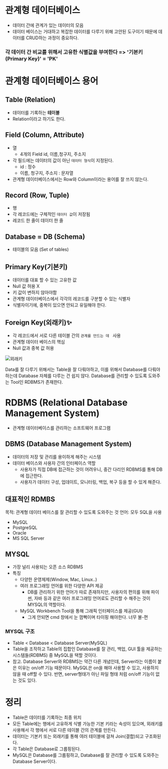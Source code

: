 # 관계형 데이터베이스
- 데이터 간에 관계가 있는 데이터의 모음
- 데이터 베이스는 거대하고 복잡한 데이터를 다루기 위해 고안된 도구이기 때문에 데이터를 CRUD하는 과정이 중요하다.

### 각 데이터 간 비교를 위해서 고유한 식별값을 부여한다 => '기본키(Primary Key)' = 'PK'

# 관계형 데이터베이스 용어

## Table (Relation)
- 데이터를 기록하는 **테이블**
- Relation이라고 하기도 한다.

## Field (Column, Attribute)
- 열
  - 4개의 Field
    id, 이름,청구지, 주소지
- 각 필드에는 데이터의 값이 아닌 `데이터 형식`이 지정된다.
  - id : 정수
  - 이름, 청구지, 주소지 : 문자열
- 관계형 데이터베이스에서는 Row와 Column이라는 용어를 잘 쓰지 않는다.

## Record (Row, Tuple)
- 행
- 각 레코드에는 구체적인 `데이터 값`이 저장됨
- 레코드 한 줄이 데이터 한 줄

## Database = DB (Schema)
- 테이블의 모음 (Set of tables)

## Primary Key(기본키)
- 데이터를 대표 할 수 있는 고유한 값
- Null 값 허용 X
- 키 값이 변하지 않아야함
- 관계형 데이터베이스에서 각각의 레코드를 구분할 수 있는 식별자
- 식별자이기에, 중복이 있으면 안되고 유일해야 한다.

## Foreign Key(외래키)✨
- 각 레코드에서 서로 다른 테이블 간의 `관계를 만드는 데 ` 사용
- 관계형 데이터 베이스의 핵심
- Null 값과 중복 값 허용

![외래키](https://github.com/gata96/TIL/assets/121420427/3011122c-2992-407d-9bc9-7a5fcee2ef5c)


Data를 잘 다루기 위해서는 Table을 잘 다뤄야하고, 이를 위해서 Database를 다뤄야하는데 Database 자체를 다루는 건 쉽지 않다. Database를 관리할 수 있도록 도와주는 Tool인 RDBMS가 존재한다.

# RDBMS (Relational Database Management System)
- 관계형 데이터베이스를 관리하는 소프트웨어 프로그램

## DBMS (Database Management System)
- 데이터의 저장 및 관리를 용이하게 해주는 시스템
- 데이터 베이스와 사용자 간의 인터페이스 역할
    - 사용자가 직접 DB에 접근하는 것이 어려우니, 중간 다리인 RDBMS를 통해 DB에 접근한다.
    - 사용자가 데이터 구성, 업데이트, 모니터링, 백업, 복구 등을 할 수 있게 해준다.

## 대표적인 RDMBS 
목적: 관계형 데이터 베이스를 잘 관리할 수 있도록 도와주는 것
언어: 모두 SQL을 사용
- MySQL
- PostgreSQL
- Oracle
- MS SQL Server

## MYSQL
- 가장 널리 사용되는 오픈 소스 RDBMS
- 특징
    - 다양한 운영체제(Window, Mac, Linux..)
    - 여러 프로그래밍 언어를 위한 다양한 API 제공
        - DB를 관리하기 위한 언어가 따로 존재하지만, 사용자의 편의를 위해 파이썬, 자바 등과 같은 여러 프로그래밍 언어로도 관리할 수 해주는 것이 MYSQL의 역할이다.
    - MySQL Workbench Tool을 통해 그래픽 인터페이스를 제공(GUI)
        - 그게 안되면 cmd 창에서 눈 껌뻑이며 타이핑 해야한다. 너무 불-편

### MYSQL 구조
- Table < Database < Database Server(MySQL)
- Table을 조작하고 Table의 집합인 Database를 잘 관리, 백업, GUI 툴을 제공하는 시스템들(RDBMS) 중 MySQL을 택할 것이다.
- 참고. Database Server와 RDBMS는 약간 다른 개념인데, Server라는 이름이 붙은 이유는 on/off 기능 때문이다. MySQL은 on을 해야 사용할 수 있고, 사용하지 않을 때 off할 수 있다. 반면, server형태가 아닌 파일 형태 처럼 on/off 기능이 없는 것도 있다.


# 정리
- Table은 데이터를 기록하는 최종 위치
- 모든 Table에는 행에서 고유하게 식별 가능한 기본 키라는 속성이 있으며, 외래키를 사용해서 각 행에서 서로 다른 테이블 간의 관계를 만든다.
- 데이터는 기본키 또는 외래키를 통해 여러 테이블에 걸쳐 Join(결합)되고 구조화된다.
- 각 Table은 Database로 그룹핑된다.
- MySQL은 Database를 그룹핑하고, Database를 잘 관리할 수 있도록 도와주는 Database Server이다.
